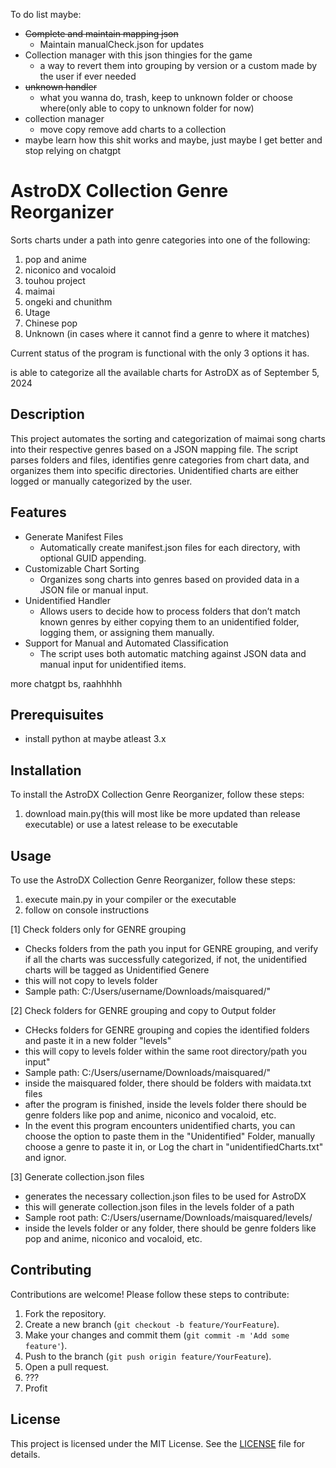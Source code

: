 To do list maybe:
- ~~Complete and maintain mapping json~~
  - Maintain manualCheck.json for updates
- Collection manager with this json thingies for the game
  - a way to revert them into grouping by version or a custom made by the user if ever needed
- ~~unknown handler~~
  - what you wanna do, trash, keep to unknown folder or choose where(only able to copy to unknown folder for now)
- collection manager
  - move copy remove add charts to a collection 
- maybe learn how this shit works and maybe, just maybe I get better and stop relying on chatgpt

# AstroDX Collection Genre Reorganizer

Sorts charts under a path into genre categories into one of the following:

1. pop and anime
2. niconico and vocaloid
3. touhou project
4. maimai
5. ongeki and chunithm
6. Utage
7. Chinese pop
8. Unknown (in cases where it cannot find a genre to where it matches)

Current status of the program is functional with the only 3 options it has.

is able to categorize all the available charts for AstroDX as of September 5, 2024

## Description

This project automates the sorting and categorization of maimai song charts into their respective genres based on a JSON mapping file. The script parses folders and files, identifies genre categories from chart data, and organizes them into specific directories. Unidentified charts are either logged or manually categorized by the user.

## Features
- Generate Manifest Files
  - Automatically create manifest.json files for each directory, with optional GUID appending.
- Customizable Chart Sorting
  - Organizes song charts into genres based on provided data in a JSON file or manual input.
- Unidentified Handler
  - Allows users to decide how to process folders that don’t match known genres by either copying them to an unidentified folder, logging them, or assigning them manually.
- Support for Manual and Automated Classification
  - The script uses both automatic matching against JSON data and manual input for unidentified items.

more chatgpt bs, raahhhhh

## Prerequisuites

- install python at maybe atleast 3.x

## Installation

To install the AstroDX Collection Genre Reorganizer, follow these steps:

1. download main.py(this will most like be more updated than release executable) or use a latest release to be executable

## Usage

To use the AstroDX Collection Genre Reorganizer, follow these steps:

1. execute main.py in your compiler or the executable
2. follow on console instructions

[1] Check folders only for GENRE grouping
 - Checks folders from the path you input for GENRE grouping, and verify if all the charts was successfully categorized, if not, the unidentified charts will be tagged as Unidentified Genere
 - this will not copy to levels folder
 - Sample path: C:/Users/username/Downloads/maisquared/"

[2] Check folders for GENRE grouping and copy to Output folder
 - CHecks folders for GENRE grouping and copies the identified folders and paste it in a new folder "levels"
 - this will copy to levels folder within the same root directory/path you input"
 - Sample path: C:/Users/username/Downloads/maisquared/"
 - inside the maisquared folder, there should be folders with maidata.txt files
 - after the program is finished, inside the levels folder there should be genre folders like pop and anime, niconico and vocaloid, etc.
 - In the event this program encounters unidentified charts, you can choose the option to paste them in the "Unidentified" Folder, manually choose a genre to paste it in, or Log the chart in "unidentifiedCharts.txt" and ignor.

[3] Generate collection.json files
 - generates the necessary collection.json files to be used for AstroDX
 - this will generate collection.json files in the levels folder of a path
 - Sample root path: C:/Users/username/Downloads/maisquared/levels/
 - inside the levels folder or any folder, there should be genre folders like pop and anime, niconico and vocaloid, etc.

## Contributing

Contributions are welcome! Please follow these steps to contribute:

1. Fork the repository.
2. Create a new branch (`git checkout -b feature/YourFeature`).
3. Make your changes and commit them (`git commit -m 'Add some feature'`).
4. Push to the branch (`git push origin feature/YourFeature`).
5. Open a pull request.
6. ???
7. Profit

## License

This project is licensed under the MIT License. See the [LICENSE](LICENSE) file for details.
